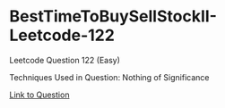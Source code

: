 # BestTimeToBuySellStockII-Leetcode-122

Leetcode Question 122 (Easy)

Techniques Used in Question:
Nothing of Significance

[Link to Question](https://leetcode.com/problems/best-time-to-buy-and-sell-stock-ii/)
